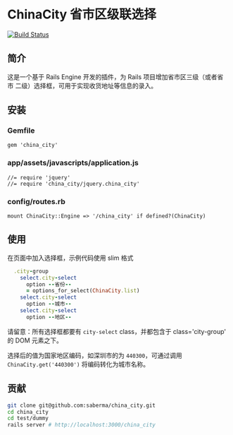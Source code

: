 # ChinaCity 省市区级联选择

[![Build Status](https://travis-ci.org/saberma/china_city.png?branch=master)](https://travis-ci.org/saberma/china_city)

## 简介

这是一个基于 Rails Engine 开发的插件，为 Rails 项目增加省市区三级（或者省市 二级）选择框，可用于实现收货地址等信息的录入。

## 安装

### Gemfile

    gem 'china_city'

### app/assets/javascripts/application.js

    //= require 'jquery'
    //= require 'china_city/jquery.china_city'

### config/routes.rb

    mount ChinaCity::Engine => '/china_city' if defined?(ChinaCity)

## 使用

在页面中加入选择框，示例代码使用 slim 格式

```ruby
  .city-group
    select.city-select
      option --省份--
      = options_for_select(ChinaCity.list)
    select.city-select
      option --城市--
    select.city-select
      option --地区--
```

请留意：所有选择框都要有 `city-select` class，并都包含于 class='city-group' 的 DOM 元素之下。

选择后的值为国家地区编码，如深圳市的为 `440300`，可通过调用 `ChinaCity.get('440300')` 将编码转化为城市名称。

## 贡献

```bash
git clone git@github.com:saberma/china_city.git
cd china_city
cd test/dummy
rails server # http://localhost:3000/china_city
```
